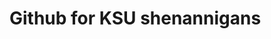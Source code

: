 # Github for KSU shenannigans 

<!---
JEckert5/JEckert5 is a ✨ special ✨ repository because its `README.md` (this file) appears on your GitHub profile.
You can click the Preview link to take a look at your changes.
--->
